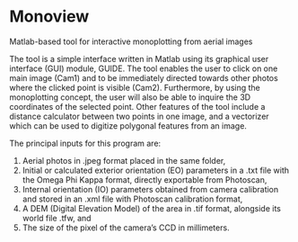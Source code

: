 # Monoview
Matlab-based tool for interactive monoplotting from aerial images

The tool is a simple interface written in Matlab using its graphical user interface (GUI) module, GUIDE. The tool enables the user to click on one main image (Cam1) and to be immediately directed towards other photos where the clicked point is visible (Cam2). Furthermore, by using the monoplotting concept, the user will also be able to inquire the 3D coordinates of the selected point. Other features of the tool include a distance calculator between two points in one image, and a vectorizer which can be used to digitize polygonal features from an image.

The principal inputs for this program are:
1. Aerial photos in .jpeg format placed in the same folder,
2. Initial or calculated exterior orientation (EO) parameters in a .txt file with the Omega Phi Kappa format, directly exportable from Photoscan,
3. Internal orientation (IO) parameters obtained from camera calibration and stored in an .xml file with Photoscan calibration format,
4. A DEM (Digital Elevation Model) of the area in .tif format, alongside its world file .tfw, and
5. The size of the pixel of the camera’s CCD in millimeters.
